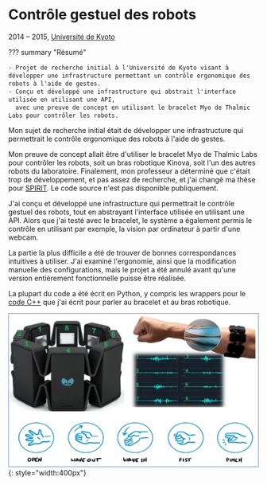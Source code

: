 # Contrôle gestuel des robots
2014 &ndash; 2015, [Université de Kyoto](../education/kyoto.md)

??? summary "Résumé"

    - Projet de recherche initial à l'Université de Kyoto visant à développer une infrastructure permettant un contrôle ergonomique des robots à l'aide de gestes.
    - Conçu et développé une infrastructure qui abstrait l'interface utilisée en utilisant une API,
      avec une preuve de concept en utilisant le bracelet Myo de Thalmic Labs pour contrôler les robots.

Mon sujet de recherche initial était de développer une infrastructure qui permettrait le contrôle ergonomique des robots à l'aide de gestes.

Mon preuve de concept allait être d'utiliser le bracelet Myo de Thalmic Labs pour contrôler les robots,
soit un bras robotique Kinova, soit l'un des autres robots du laboratoire.
Finalement, mon professeur a déterminé que c'était trop de développement, et pas assez de recherche,
et j'ai changé ma thèse pour [SPIRIT](spirit.md).
Le code source n'est pas disponible publiquement.

J'ai conçu et développé une infrastructure qui permettrait le contrôle gestuel des robots,
tout en abstrayant l'interface utilisée en utilisant une API.
Alors que j'ai testé avec le bracelet, le système a également permis le contrôle en utilisant par exemple, la vision par ordinateur à partir d'une webcam.

La partie la plus difficile a été de trouver de bonnes correspondances intuitives à utiliser.
J'ai examiné l'ergonomie, ainsi que la modification manuelle des configurations,
mais le projet a été annulé avant qu'une version entièrement fonctionnelle puisse être réalisée.

La plupart du code a été écrit en Python, y compris les wrappers pour le [code C++](https://github.com/thalmiclabs) que j'ai écrit pour parler au bracelet et au bras robotique.

![Le bracelet Myo](../../assets/images/myo.png){: style="width:400px"}
